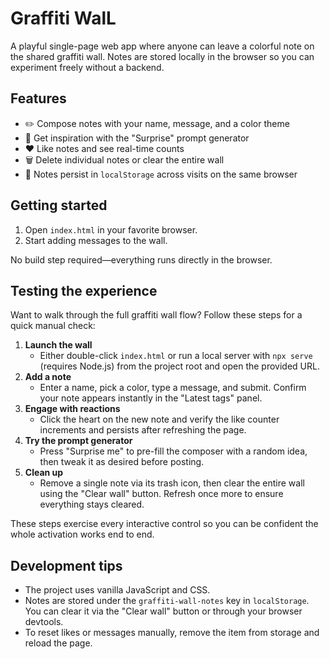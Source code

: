 # Graffiti WalL

A playful single-page web app where anyone can leave a colorful note on the shared graffiti wall. Notes are stored locally in the browser so you can experiment freely without a backend.

## Features

- ✏️ Compose notes with your name, message, and a color theme
- 🧠 Get inspiration with the "Surprise" prompt generator
- ❤️ Like notes and see real-time counts
- 🗑️ Delete individual notes or clear the entire wall
- 💾 Notes persist in `localStorage` across visits on the same browser

## Getting started

1. Open `index.html` in your favorite browser.
2. Start adding messages to the wall.

No build step required—everything runs directly in the browser.

## Testing the experience

Want to walk through the full graffiti wall flow? Follow these steps for a quick manual check:

1. **Launch the wall**
   - Either double-click `index.html` or run a local server with `npx serve` (requires Node.js) from the project root and open the provided URL.
2. **Add a note**
   - Enter a name, pick a color, type a message, and submit. Confirm your note appears instantly in the "Latest tags" panel.
3. **Engage with reactions**
   - Click the heart on the new note and verify the like counter increments and persists after refreshing the page.
4. **Try the prompt generator**
   - Press "Surprise me" to pre-fill the composer with a random idea, then tweak it as desired before posting.
5. **Clean up**
   - Remove a single note via its trash icon, then clear the entire wall using the "Clear wall" button. Refresh once more to ensure everything stays cleared.

These steps exercise every interactive control so you can be confident the whole activation works end to end.

## Development tips

- The project uses vanilla JavaScript and CSS.
- Notes are stored under the `graffiti-wall-notes` key in `localStorage`. You can clear it via the "Clear wall" button or through your browser devtools.
- To reset likes or messages manually, remove the item from storage and reload the page.
